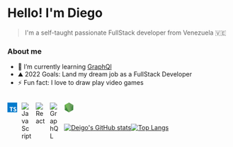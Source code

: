 # Hello! I'm Diego

> I'm a self-taught passionate FullStack developer from Venezuela 🇻🇪


### About me

- 🌱 I’m currently learning [GraphQl](https://graphql.org/)
- ⛰️ 2022 Goals: Land my dream job as a FullStack Developer
- ⚡ Fun fact: I love to draw play video games


<br/>

<img align="left" alt="TypeScript" width="22px" src="https://raw.githubusercontent.com/github/explore/80688e429a7d4ef2fca1e82350fe8e3517d3494d/topics/typescript/typescript.png" style="padding-right: 10px;" >
<img align="left" alt="JavaScript" width="22px" src="https://cdn.jsdelivr.net/gh/devicons/devicon/icons/javascript/javascript-original.svg" style="padding-right: 10px;" />
<img align="left" alt="React" width="22px" src="https://cdn.jsdelivr.net/gh/devicons/devicon/icons/react/react-original.svg" style="padding-right: 10px;" />
<img align="left" alt="GraphQL" width="22px" src="https://cdn.jsdelivr.net/gh/devicons/devicon/icons/graphql/graphql-plain.svg" style="padding-right:10px;" />
<img  align="left" alt="nodejs" width="22px" src="https://raw.githubusercontent.com/github/explore/80688e429a7d4ef2fca1e82350fe8e3517d3494d/topics/nodejs/nodejs.png" style="padding-right:10px;" />

<br/>
<br/>

<div style="display: flex; ">

[![Deigo's GitHub stats](https://github-readme-stats.vercel.app/api?username=smartcrash&count_private=true&show_icons=true)](https://github.com/anuraghazra/github-readme-stats)

[![Top Langs](https://github-readme-stats.vercel.app/api/top-langs/?username=smartcrash&layout=compact)](https://github.com/anuraghazra/github-readme-stats)

</div>

